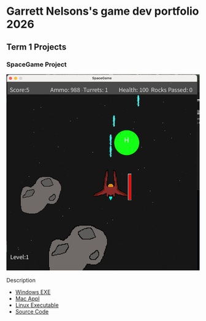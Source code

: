 # Garrett Nelsons's game dev portfolio 2026

## Term 1 Projects

### SpaceGame Project

![SpaceGame](https://github.com/garrettdacarrot666/portfolio/blob/main/images/spacegame.png?raw=true)

Description

* [Windows EXE]()
* [Mac Appl]()
* [Linux Executable]()
* [Source Code]()
